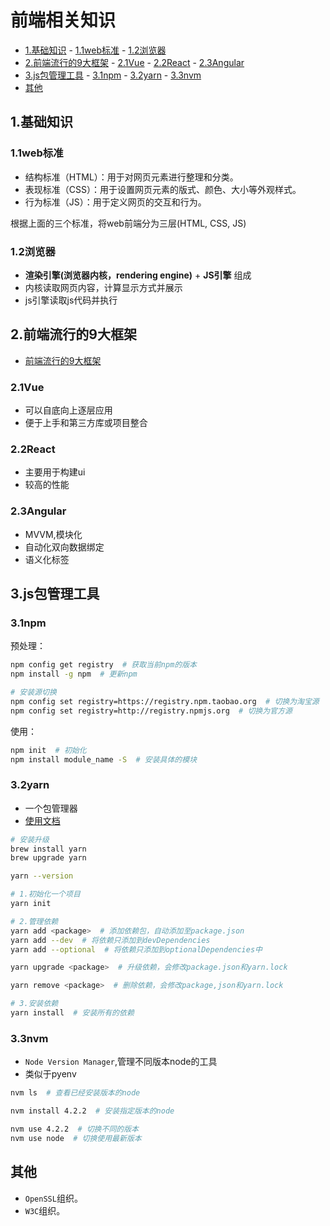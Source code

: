 # 前端相关知识

<!-- vim-markdown-toc Marked -->

* [1.基础知识](#1.基础知识)
        - [1.1web标准](#1.1web标准)
        - [1.2浏览器](#1.2浏览器)
* [2.前端流行的9大框架](#2.前端流行的9大框架)
        - [2.1Vue](#2.1vue)
        - [2.2React](#2.2react)
        - [2.3Angular](#2.3angular)
* [3.js包管理工具](#3.js包管理工具)
        - [3.1npm](#3.1npm)
        - [3.2yarn](#3.2yarn)
        - [3.3nvm](#3.3nvm)
* [其他](#其他)

<!-- vim-markdown-toc -->

## 1.基础知识

### 1.1web标准

- 结构标准（HTML）：用于对网页元素进行整理和分类。
- 表现标准（CSS）：用于设置网页元素的版式、颜色、大小等外观样式。
- 行为标准（JS）：用于定义网页的交互和行为。

根据上面的三个标准，将web前端分为三层(HTML, CSS, JS)

### 1.2浏览器

- **渲染引擎(浏览器内核，rendering engine)** + **JS引擎** 组成
- 内核读取网页内容，计算显示方式并展示
- js引擎读取js代码并执行

## 2.前端流行的9大框架

- [前端流行的9大框架](https://zhuanlan.zhihu.com/p/76463271)

### 2.1Vue

- 可以自底向上逐层应用
- 便于上手和第三方库或项目整合

### 2.2React

- 主要用于构建ui
- 较高的性能

### 2.3Angular

- MVVM,模块化
- 自动化双向数据绑定
- 语义化标签

## 3.js包管理工具

### 3.1npm

预处理：

```sh
npm config get registry  # 获取当前npm的版本
npm install -g npm  # 更新npm

# 安装源切换
npm config set registry=https://registry.npm.taobao.org  # 切换为淘宝源
npm config set registry=http://registry.npmjs.org  # 切换为官方源
```

使用：

```sh
npm init  # 初始化
npm install module_name -S  # 安装具体的模块
```

### 3.2yarn

- 一个包管理器
- [使用文档](https://yarn.bootcss.com/docs/)

```sh
# 安装升级
brew install yarn
brew upgrade yarn

yarn --version

# 1.初始化一个项目
yarn init

# 2.管理依赖
yarn add <package>  # 添加依赖包，自动添加至package.json
yarn add --dev  # 将依赖只添加到devDependencies
yarn add --optional  # 将依赖只添加到optionalDependencies中

yarn upgrade <package>  # 升级依赖，会修改package.json和yarn.lock

yarn remove <package>  # 删除依赖，会修改package,json和yarn.lock

# 3.安装依赖
yarn install  # 安装所有的依赖
```

### 3.3nvm

- `Node Version Manager`,管理不同版本node的工具
- 类似于pyenv

```sh
nvm ls  # 查看已经安装版本的node

nvm install 4.2.2  # 安装指定版本的node

nvm use 4.2.2  # 切换不同的版本
nvm use node  # 切换使用最新版本
```

## 其他

- `OpenSSL`组织。
- `W3C`组织。
